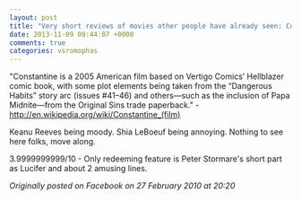 ```yaml
---
layout: post
title: "Very short reviews of movies other people have already seen: Constantine [2005]"
date: 2013-11-09 00:44:07 +0000
comments: true
categories: vsromophas
---
```


"Constantine is a 2005 American film based on Vertigo Comics’ Hellblazer comic book, with some plot elements being taken from the “Dangerous Habits” story arc (issues #41–46) and others—such as the inclusion of Papa Midnite—from the Original Sins trade paperback." - http://en.wikipedia.org/wiki/Constantine_(film)

Keanu Reeves being moody. Shia LeBoeuf being annoying. Nothing to see here folks, move along.

3.9999999999/10 - Only redeeming feature is Peter Stormare's short part as Lucifer and about 2 amusing lines.

*Originally posted on Facebook on 27 February 2010 at 20:20*